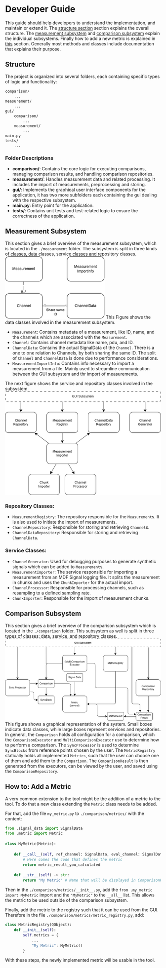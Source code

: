 # Developer Guide

This guide should help developers to understand the implementation, and maintain or extend it. The [structure section](#structure) section explains the overall structure. The [measurement subsystem](#measurement-subsystem) and [comparison subsystem](#comparison-subsystem) explain the individual subsystems. Finally how to add a new metric is explained in [this](#how-to-add-a-metric) section.
Generally most methods and classes include documentation that explains their purpose.

## Structure

The project is organized into several folders, each containing specific types of logic and functionality:

```
comparison/
    ...
measurement/
    ...
gui/
    comparison/
        ...
    measurement/
        ...
main.py
tests/
    ...
```

### Folder Descriptions

- **comparison/**: Contains the core logic for executing comparisons, managing comparison results, and handling comparison repositories.
- **measurement/**: Handles measurement data and related processing. It includes the import of measurements, preprocessing and storing.
- **gui/**: Implements the graphical user interface components for the application, it has two more subfolders each containing the gui dealing with the respective subsystem.
- **main.py**: Entry point for the application.
- **tests/**: Contains unit tests and test-related logic to ensure the correctness of the application.

## Measurement Subsystem

This section gives a brief overview of the measurement subsystem, which is located in the `./measurement` folder. The subsystem is split in three kinds of classes, data classes, service classes and repository classes.
![](./figures/Measurement%20Subsystem%20Data.png)
This Figure shows the data classes involved in the measurement subsystem.
- `Measurement`: Contains metadata of a measurement, like ID, name, and the channels which are associated with the `Measurement`.
- `Channel`: Contains channel metadata like name, pdu, and ID.
- `ChannelData`: Contains the actual SignalData of the `Channel`. There is a one to one relation to Channels, by both sharing the same ID. The split of `Channel` and `ChannelData` is done due to performance considerations.
- `MeasurementImportInfo`: Contains info necessary to import a measurement from a file. Mainly used to streamline communication between the GUI subsystem and thr import of measurements.

The next figure shows the service and repository classes involved in the subsystem.
![](./figures/Measurement%20Subsystem%20Services.png)

### Repository Classes:
- `MeasurementRegistry`: The repository responsible for the `Measurement`s. It is also used to initiate the import of measurements.
- `ChannelRepository`: Responsible for storing and retrieving `Channel`s.
- `ChannelDataRepository`: Responsible for storing and retrieving `ChannelData`.

### Service Classes:
- `ChannelGenerator`: Used for debugging purposes to generate synthetic signals which can be added to `Measurement`s.
- `MeasurementImporter`: The service responsible for importing a measurement from an MDF Signal logging file. It splits the measurement in chunks and uses the `ChunkImporter` for the actual import.
- `ChannelProcessor`: Responsible for processing channels, such as resampling to a defined sampling rate.
- `ChunkImporter`: Responsible for the import of measurement chunks.

## Comparison Subsystem
This section gives a brief overview of the comparison subsystem which is located in the `./comparison` folder. This subsystem as well is split in three types of classes: data, service, and repository classes.
![](./figures/Comparison%20Subsystem.png) This figure shows a graphical representation of the system. Small boxes indicate data classes, while large boxes represent services and repositories. In general, the `Comparison` holds all configuration for a comparison, which the `ComparisonExecutor` and `MultiComparisonExecutor` use to determine how to perform a comparison.
The `SyncProcessor` is used to determine `SyncBlocks` from reference points chosen by the user.
The `MetricRegistry` statically holds all implemented `Metrics`, such that the user can choose one of them and add them to the `Comparison`.
The `ComparisonResult` is then generated from the executors, can be viewed by the user, and saved using the `ComparisonRepository`.

## How to: Add a Metric

A very common extension to the tool might be the addition of a metric to the tool. To do that a new class extending the `Metric` class needs to be added.

For that, add the file `my_metric.py` to `./comparison/metrics/` with the content:

```python
from .signal_data import SignalData
from .metric import Metric

class MyMetric(Metric):

    def __call__(self, ref_channel: SignalData, eval_channel: SignalData) -> MetricResult:
        # Here comes the code that defines the metric
        return metric_result_you_calculated

    def __str__(self) -> str:
        return "My Metric" # Name that will be displayed in ComparisonResult
```

Then in the `./comparison/metrics/__init__.py`, add the `from .my_metric import MyMetric` import and the `"MyMetric"` to the `__all__` list. This allows the metric to be used outside of the comparison subsystem.

Finally, add the metric to the registry such that it can be used from the GUI. Therefore in the file `./comparison/metrics/metric_registry.py`, add:
```python
class MetricRegistry(QObject):
    def __init__(self):
        self.metrics = {
            ...
            "My Metric": MyMetric()
        }
```

With these steps, the newly implemented metric will be usable in the tool.